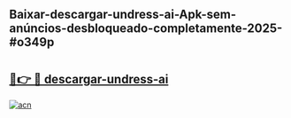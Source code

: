 ## Baixar-descargar-undress-ai-Apk-sem-anúncios-desbloqueado-completamente-2025-#o349p

# <h2><a href="https://ainizakaria.my?title=descargar-undress-ai&ref=20M">🔗👉 🔴 descargar-undress-ai</a></h2>

[![acn](https://github.com/user-attachments/assets/0f9c940e-d8b0-45ae-aac7-cd30a18b3e1c)](https://ainizakaria.my?title=descargar-undress-ai&ref=20M)

